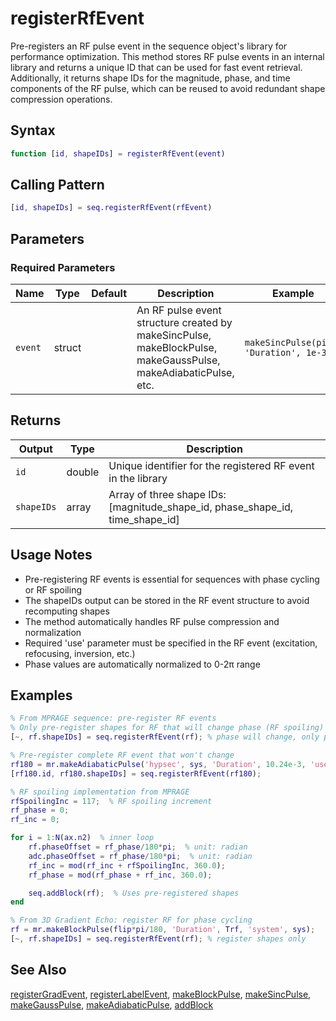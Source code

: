 # registerRfEvent

Pre-registers an RF pulse event in the sequence object's library for performance optimization. This method stores RF pulse events in an internal library and returns a unique ID that can be used for fast event retrieval. Additionally, it returns shape IDs for the magnitude, phase, and time components of the RF pulse, which can be reused to avoid redundant shape compression operations.

## Syntax

```matlab
function [id, shapeIDs] = registerRfEvent(event)
```

## Calling Pattern

```matlab
[id, shapeIDs] = seq.registerRfEvent(rfEvent)
```

## Parameters

### Required Parameters

| Name | Type | Default | Description | Example |
|------|------|---------|-------------|---------|
| `event` | struct |  | An RF pulse event structure created by makeSincPulse, makeBlockPulse, makeGaussPulse, makeAdiabaticPulse, etc. | `makeSincPulse(pi/2, 'Duration', 1e-3)` |

## Returns

| Output | Type | Description |
|--------|------|-------------|
| `id` | double | Unique identifier for the registered RF event in the library |
| `shapeIDs` | array | Array of three shape IDs: [magnitude_shape_id, phase_shape_id, time_shape_id] |

## Usage Notes

- Pre-registering RF events is essential for sequences with phase cycling or RF spoiling
- The shapeIDs output can be stored in the RF event structure to avoid recomputing shapes
- The method automatically handles RF pulse compression and normalization
- Required 'use' parameter must be specified in the RF event (excitation, refocusing, inversion, etc.)
- Phase values are automatically normalized to 0-2π range

## Examples

```matlab
% From MPRAGE sequence: pre-register RF events
% Only pre-register shapes for RF that will change phase (RF spoiling)
[~, rf.shapeIDs] = seq.registerRfEvent(rf); % phase will change, only pre-register shapes

% Pre-register complete RF event that won't change
rf180 = mr.makeAdiabaticPulse('hypsec', sys, 'Duration', 10.24e-3, 'use', 'inversion');
[rf180.id, rf180.shapeIDs] = seq.registerRfEvent(rf180);

% RF spoiling implementation from MPRAGE
rfSpoilingInc = 117;  % RF spoiling increment
rf_phase = 0;
rf_inc = 0;

for i = 1:N(ax.n2)  % inner loop
    rf.phaseOffset = rf_phase/180*pi;  % unit: radian
    adc.phaseOffset = rf_phase/180*pi;  % unit: radian
    rf_inc = mod(rf_inc + rfSpoilingInc, 360.0);
    rf_phase = mod(rf_phase + rf_inc, 360.0);

    seq.addBlock(rf);  % Uses pre-registered shapes
end

% From 3D Gradient Echo: register RF for phase cycling
rf = mr.makeBlockPulse(flip*pi/180, 'Duration', Trf, 'system', sys);
[~, rf.shapeIDs] = seq.registerRfEvent(rf); % register shapes only
```

## See Also

[registerGradEvent](registerGradEvent.md), [registerLabelEvent](registerLabelEvent.md), [makeBlockPulse](makeBlockPulse.md), [makeSincPulse](makeSincPulse.md), [makeGaussPulse](makeGaussPulse.md), [makeAdiabaticPulse](makeAdiabaticPulse.md), [addBlock](addBlock.md)
